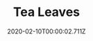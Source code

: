 ---
templateKey: blog-post
title: Tea Leaves
type: vegetable
description: The young leaves of the tea plant. Can be brewed into the popular, energizing beverage.
featuredpost: false
date: 2020-02-10T00:00:02.711Z
featuredimage: /img/Tea_Leaves.png
sellPrice: 55
tags: 
  - vegetable
  -  Caroline
  -  monthly
---